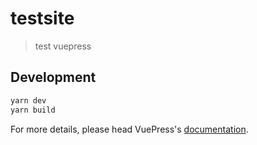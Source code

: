 # testsite

> test vuepress

## Development

```bash
yarn dev
yarn build
```

For more details, please head VuePress's [documentation](https://v1.vuepress.vuejs.org/).

